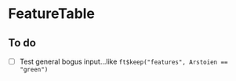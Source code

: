 # FeatureTable

## To do

- [ ] Test general bogus input...like `ft$keep("features", Arstoien == "green")`